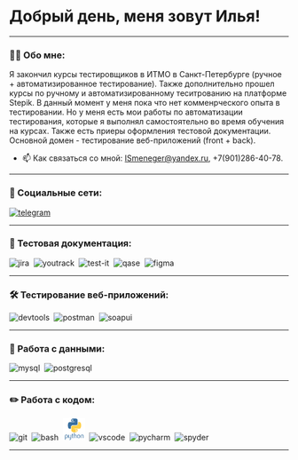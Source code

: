 # Добрый день, меня зовут Илья!

---

### 👨‍💻 Обо мне:

Я закончил курсы тестировщиков в ИТМО в Санкт-Петербурге (ручное + автоматизированное тестирование). Также дополнительно прошел курсы по ручному и автоматизированному теситрованию на платформе Stepik. В данный момент у меня пока что нет комменрческого опыта в тестировании. Но у меня есть мои работы по автоматизации тестирования, которые я выполнял самостоятельно во время обучения на курсах. Также есть приеры оформления тестовой документации. Основной домен - тестирование веб-приложений (front + back). 

- 📫 Как связаться со мной: ISmeneger@yandex.ru, +7(901)286-40-78.


---
### 🤝 Социальные сети:

  <div id="badges">
      <a href="https://t.me/Ilya_S_21_08" target="_blank">
      <img src="https://cdn-icons-png.flaticon.com/512/2111/2111646.png" width="40" height="40" alt="telegram" />
    </a>
  </div>

---


### 📁 Тестовая документация:

<div>
  <img src="https://cdn.jsdelivr.net/gh/devicons/devicon/icons/jira/jira-original.svg" title="jira" alt="jira" width="40" height="40"/>&nbsp
  <img src="https://upload.wikimedia.org/wikipedia/commons/thumb/8/8d/YouTrack_Icon.svg/1024px-YouTrack_Icon.svg.png?20200803082248" title="youtrack" alt="youtrack" width="40" height="40"/>&nbsp
  <img src="https://docs.testit.software/images/testit_logo_icon_blue.png" title="test-it" alt="test-it" width="40" height="40"/>&nbsp
  <img src="https://luna1.co/eb0187.png" title="qase" alt="qase" width="40" height="40"/>&nbsp
  <img src="https://cdn.jsdelivr.net/gh/devicons/devicon/icons/figma/figma-original.svg" title="figma" alt="figma" width="40" height="40"/>&nbsp
</div>

---

### 🛠 Тестирование веб-приложений:

<div>
  <img src="https://d33wubrfki0l68.cloudfront.net/38b5c953a4667366685d55db55d057c86db1fc54/a0fdc/static/acae6b24d940347661ca901ea07f47c1/chrome-dev-logo-icon.png" title="devtools" alt="devtools" width="40" height="40"/>&nbsp
  <img src="https://seeklogo.com/images/P/postman-logo-0087CA0D15-seeklogo.com.png" title="postman" alt="postman" width="40" height="40"/>&nbsp
  <img src="https://static0.smartbear.co/smartbearbrand/media/images/home/soapui-icon.svg" title="soapui" alt="soapui" width="40" height="40"/>&nbsp
</div>

---


### 💾 Работа с данными:

<div>
  <img src="https://cdn.jsdelivr.net/gh/devicons/devicon/icons/mysql/mysql-original.svg" title="mysql" alt="mysql" width="40" height="40"/>&nbsp
  <img src="https://expertvc.ru/images/solo/postgresql.png" title="postgresql" alt="postgresql" width="40" height="40"/>&nbsp
</div>

---

### ✏️ Работа с кодом:

<div>
  <img src="https://cdn.jsdelivr.net/gh/devicons/devicon/icons/git/git-original.svg" title="git" alt="git" width="40" height="40"/>&nbsp
  <img src="https://upload.wikimedia.org/wikipedia/commons/thumb/4/4b/Bash_Logo_Colored.svg/1024px-Bash_Logo_Colored.svg.png?20180723054350" title="bash" alt="bash" width="40" height="40"/>&nbsp
  <img src="https://raw.githubusercontent.com/devicons/devicon/master/icons/python/python-original-wordmark.svg" title="python" alt="python" width="40" height="40"/>&nbsp
  <img src="https://cdn.jsdelivr.net/gh/devicons/devicon/icons/vscode/vscode-original.svg" title="vscode" alt="vscode" width="40" height="40"/>&nbsp
  <img src="https://cdn.icon-icons.com/icons2/3053/PNG/512/intellij_pycharm_macos_bigsur_icon_190055.png" title="pycharm" alt="pycharm" width="40" height="40"/>&nbsp
  <img src="https://img.icons8.com/fluent/600/000000/spyder-ide-5.png" title="spyder" alt="spyder" width="40" height="40"/>&nbsp
  
  
</div>

---
